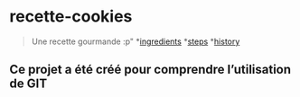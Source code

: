 # recette-cookies
> Une recette gourmande :p"
*[ingredients](ingredients.md)
*[steps](steps.md)
*[history](history.md)
## Ce projet a été créé pour comprendre l’utilisation de GIT

